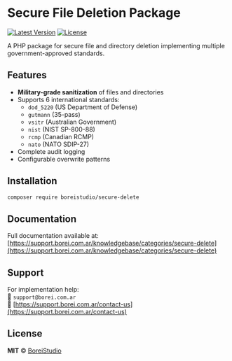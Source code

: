 # Secure File Deletion Package

[![Latest Version](https://img.shields.io/packagist/v/boreistudio/secure-delete.svg)](https://packagist.org/packages/boreistudio/secure-delete)
[![License](https://img.shields.io/github/license/BoreiStudio/secure-delete)](LICENSE.md)

A PHP package for secure file and directory deletion implementing multiple government-approved standards.

## Features

- **Military-grade sanitization** of files and directories
- Supports 6 international standards:
  - `dod_5220` (US Department of Defense)
  - `gutmann` (35-pass)
  - `vsitr` (Australian Government)
  - `nist` (NIST SP-800-88)
  - `rcmp` (Canadian RCMP)
  - `nato` (NATO SDIP-27)
- Complete audit logging
- Configurable overwrite patterns

## Installation

```bash
composer require boreistudio/secure-delete
````

## Documentation

Full documentation available at:  
[https://support.borei.com.ar/knowledgebase/categories/secure-delete](https://support.borei.com.ar/knowledgebase/categories/secure-delete)

## Support 

For implementation help:  
📧 `support@borei.com.ar`  
🔗 [https://support.borei.com.ar/contact-us](https://support.borei.com.ar/contact-us)

## License 

**MIT** © [BoreiStudio](https://github.com/BoreiStudio)